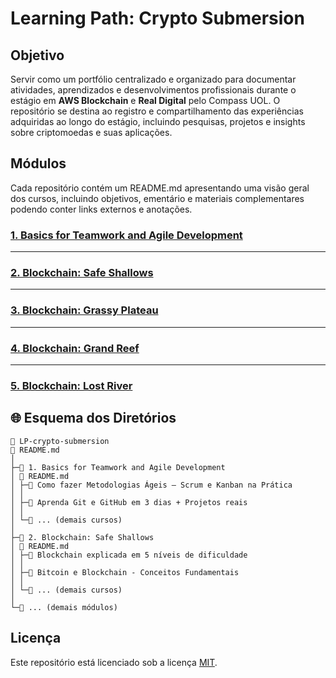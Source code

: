 # Learning Path: Crypto Submersion

## Objetivo

Servir como um portfólio centralizado e organizado para documentar atividades, aprendizados e desenvolvimentos profissionais durante o estágio em <strong>AWS Blockchain</strong> e <strong>Real Digital</strong> pelo Compass UOL. O repositório se destina ao registro e compartilhamento das experiências adquiridas ao longo do estágio, incluindo pesquisas, projetos e insights sobre criptomoedas e suas aplicações.

## Módulos
Cada repositório contém um README.md apresentando uma visão geral dos cursos, incluindo objetivos, ementário e materiais complementares podendo conter links externos e anotações.
 
### [1. Basics for Teamwork and Agile Development](https://github.com/devitruvius/CS-teamwork-agile)

<hr>

### [2. Blockchain: Safe Shallows](https://github.com/devitruvius/CS-safe-shallows)
  
<hr>

### [3. Blockchain: Grassy Plateau]()
  
<hr>

### [4. Blockchain: Grand Reef]()

<hr>

###  [5. Blockchain: Lost River]()

## 🌐 Esquema dos Diretórios

```
📁 LP-crypto-submersion
📄 README.md
│
├─📁 1. Basics for Teamwork and Agile Development
│ 📄 README.md
│ ├─🔗 Como fazer Metodologias Ágeis – Scrum e Kanban na Prática
│ │
│ ├─🔗 Aprenda Git e GitHub em 3 dias + Projetos reais
│ │
│ └─🔗 ... (demais cursos)
│
├─📁 2. Blockchain: Safe Shallows
│ 📄 README.md
│ ├─🔗 Blockchain explicada em 5 níveis de dificuldade
│ │
│ ├─🔗 Bitcoin e Blockchain - Conceitos Fundamentais
│ │
│ └─🔗 ... (demais cursos)
│
└─📁 ... (demais módulos)
```

## Licença

Este repositório está licenciado sob a licença [MIT](https://choosealicense.com/licenses/mit/).
